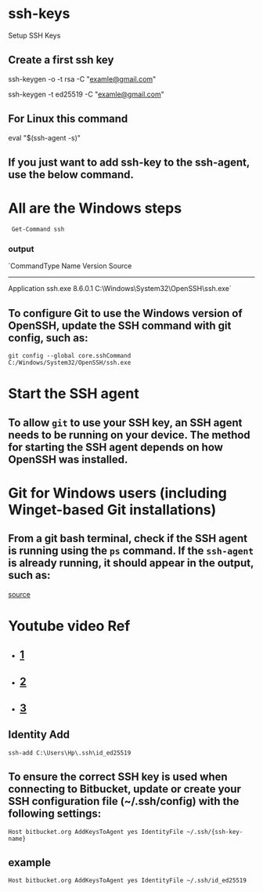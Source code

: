 # ssh-keys
Setup SSH Keys 

## Create a first ssh key 

  ssh-keygen -o -t rsa -C "examle@gmail.com"
  
  ssh-keygen -t ed25519 -C "examle@gmail.com"
  
## For Linux this command 

  eval "$(ssh-agent -s)"

## If you just want to add ssh-key to the ssh-agent, use the below command.

# All are the Windows steps 

  ` Get-Command ssh`

  ### output 

  `CommandType     Name                                               Version    Source
-----------     ----                                               -------    ------
Application     ssh.exe                                            8.6.0.1    C:\Windows\System32\OpenSSH\ssh.exe`

## To configure Git to use the Windows version of OpenSSH, update the SSH command with git config, such as:

  `git config --global core.sshCommand C:/Windows/System32/OpenSSH/ssh.exe`


# Start the SSH agent

## To allow `git` to use your SSH key, an SSH agent needs to be running on your device. The method for starting the SSH agent depends on how OpenSSH was installed.

# Git for Windows users (including Winget-based Git installations)

## From a git bash terminal, check if the SSH agent is running using the `ps` command. If the `ssh-agent` is already running, it should appear in the output, such as:

[source ](https://support.atlassian.com/bitbucket-cloud/docs/set-up-personal-ssh-keys-on-windows/#Add-your-key-to-the-SSH-agent)

# Youtube video Ref
- ## [1](https://youtu.be/9dhQIa8fAXU)

- ## [2](https://youtu.be/Wx7WPDnwcDg)

- ## [3](https://youtu.be/8X4u9sca3Io)

## Identity Add
  `ssh-add C:\Users\Hp\.ssh\id_ed25519`

## To ensure the correct SSH key is used when connecting to Bitbucket, update or create your SSH configuration file (~/.ssh/config) with the following settings:

  `Host bitbucket.org
  AddKeysToAgent yes
  IdentityFile ~/.ssh/{ssh-key-name}`
## example 
`Host bitbucket.org
  AddKeysToAgent yes
  IdentityFile ~/.ssh/id_ed25519`

